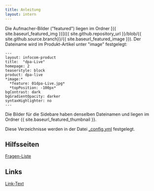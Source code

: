 ```yaml
---
title: Anleitung
layout: intern
---
```

Die Aufmacher-Bilder ("featured") liegen im Ordner [{{ site.baseurl_featured_img }}]({{ site.github.repository_url }}/blob/{{ site.github.source.branch}}/{{ site.baseurl_featured_image }}). Der Dateiname wird im Produkt-Artikel unter "image" festgelegt:

```
---
layout: infocom-product
title:  "dpa-Live"
homepage: 2
teaserstyle: block
product: dpa-live
*image:*
  *feature: 01dpa-Live.jpg*
  *topPosition: -100px*
bgContrast: dark
bgGradientOpacity: darker
syntaxHighlighter: no
---
```

Die Bilder für die Sidebare haben denselben Dateinamen und liegen im Ordner {{ site.baseurl_featured_thumbnail }}.

Diese Verzeichnisse werden in der Datei [_config.yml](https://github.com/martinvirtel/dpa-infocom-faq-website-2/blob/master/_config.yml) festgelegt.


## Hilfsseiten

 [Fragen-Liste](./fragen.html)


## Links

[Link-Text](http://dpa.de)
